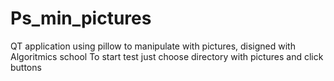 # Ps_min_pictures
QT application using pillow to manipulate with pictures, disigned with Algoritmics school 
To start test just choose directory with pictures and click buttons
